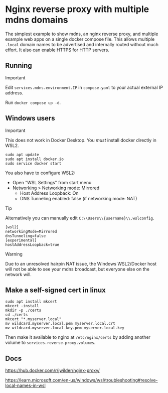 # Nginx reverse proxy with multiple mdns domains

The simplest example to show mdns, an nginx reverse proxy, and multiple example web apps
on a single docker compose file. This allows multiple `.local` domain names to be advertised
and internally routed without much effort. It also can enable HTTPS for HTTP servers.

## Running

> [!IMPORTANT]
> Edit `services.mdns.environment.IP` in `compose.yaml` to your actual external IP address.

Run `docker compose up -d`.

## Windows users

> [!IMPORTANT]
> This does not work in Docker Desktop. You _must_ install docker directly in WSL2.

```
sudo apt update
sudo apt install docker.io
sudo service docker start
```

You also have to configure WSL2:

- Open "WSL Settings" from start menu
- Networking > Networking mode: Mirrored
	- Host Address Loopback: On
	- DNS Tunneling enabled: false (if networking mode: NAT)


> [!TIP]
> Alternatively you can manually edit `C:\\Users\\{username}\\.wslconfig`.

```
[wsl2]
networkingMode=Mirrored
dnsTunneling=false
[experimental]
hostAddressLoopback=true
```

> [!WARNING]
> Due to an unresolved hairpin NAT issue, the Windows WSL2/Docker host will not be able to
> see your mdns broadcast, but everyone else on the network will. 

## Make a self-signed cert in linux

```
sudo apt install mkcert
mkcert -install
mkdir -p ./certs
cd ./certs
mkcert "*.myserver.local"
mv wildcard.myserver.local.pem myserver.local.crt
mv wildcard.myserver.local-key.pem myserver.local.key
```

Then make it available to nginx at `/etc/nginx/certs` by adding another volume to `services.reverse-proxy.volumes`.

## Docs

https://hub.docker.com/r/jwilder/nginx-proxy/

https://learn.microsoft.com/en-us/windows/wsl/troubleshooting#resolve-local-names-in-wsl

